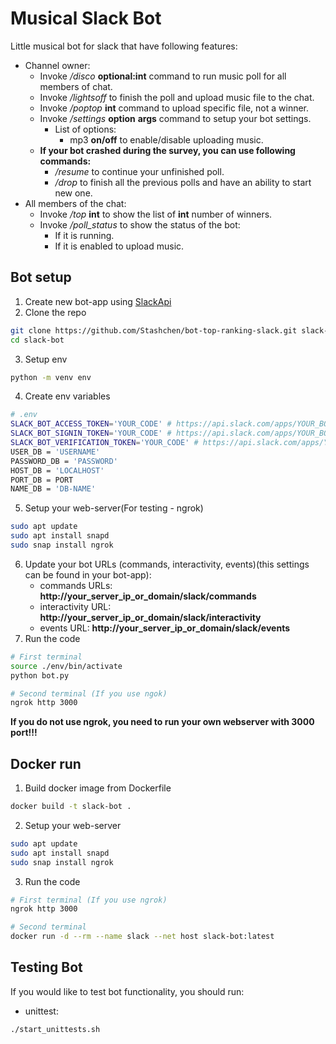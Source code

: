 # Musical Slack Bot
Little musical bot for slack that have following features:
* Channel owner:
	* Invoke */disco* **optional:int** command to run music poll for all members of chat.
	* Invoke */lightsoff* to finish the poll and upload music file to the chat.
	* Invoke */poptop* **int** command to upload specific file, not a winner.
	* Invoke */settings* **option** **args** command to setup your bot settings.
		* List of options:
			* mp3 **on/off** to enable/disable uploading music.
	* **If your bot crashed during the survey, you can use following commands:**
		* */resume* to continue your unfinished poll.
		* */drop* to finish all the previous polls and have an ability to start new one.
* All members of the chat:
	* Invoke */top* **int** to show the list of **int** number of winners.
	* Invoke */poll_status* to show the status of the bot:
		* If it is running.
		* If it is enabled to upload music.

## Bot setup
1. Create new bot-app using [SlackApi](https://api.slack.com/apps)
2. Clone the repo
```bash
git clone https://github.com/Stashchen/bot-top-ranking-slack.git slack-bot
cd slack-bot 
```
3. Setup env
```bash
python -m venv env
```
4. Create env variables
```bash
# .env
SLACK_BOT_ACCESS_TOKEN='YOUR_CODE' # https://api.slack.com/apps/YOUR_BOT_APP_ID/oauth?
SLACK_BOT_SIGNIN_TOKEN='YOUR_CODE' # https://api.slack.com/apps/YOUR_BOT_APP_ID
SLACK_BOT_VERIFICATION_TOKEN='YOUR_CODE' # https://api.slack.com/apps/YOUR_BOT_APP_ID
USER_DB = 'USERNAME'
PASSWORD_DB = 'PASSWORD'
HOST_DB = 'LOCALHOST'
PORT_DB = PORT
NAME_DB = 'DB-NAME'
```
5. Setup your web-server(For testing - ngrok)
```bash
sudo apt update
sudo apt install snapd
sudo snap install ngrok 
```
6. Update your bot URLs (commands, interactivity, events)(this settings can be found in your bot-app):
	* commands URLs: **http://your_server_ip_or_domain/slack/commands**
	* interactivity URL: **http://your_server_ip_or_domain/slack/interactivity**
	* events URL: **http://your_server_ip_or_domain/slack/events**
7. Run the code
```bash
# First terminal
source ./env/bin/activate
python bot.py

# Second terminal (If you use ngok)
ngrok http 3000
```
**If you do not use ngrok, you need to run your own webserver with 3000 port!!!** 

## Docker run

1. Build docker image from Dockerfile
```bash
docker build -t slack-bot .
```
2. Setup your web-server
```bash
sudo apt update
sudo apt install snapd
sudo snap install ngrok 
```
3. Run the code
```bash
# First terminal (If you use ngrok)
ngrok http 3000

# Second terminal
docker run -d --rm --name slack --net host slack-bot:latest 
```
## Testing Bot
If you would like to test bot functionality, you should run:
* unittest:
```bash
./start_unittests.sh
```
